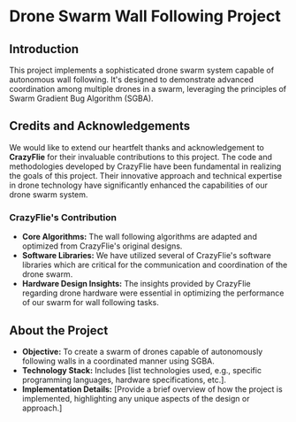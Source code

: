 # Drone Swarm Wall Following Project

## Introduction
This project implements a sophisticated drone swarm system capable of autonomous wall following. It's designed to demonstrate advanced coordination among multiple drones in a swarm, leveraging the principles of Swarm Gradient Bug Algorithm (SGBA).

## Credits and Acknowledgements
We would like to extend our heartfelt thanks and acknowledgement to **CrazyFlie** for their invaluable contributions to this project. The code and methodologies developed by CrazyFlie have been fundamental in realizing the goals of this project. Their innovative approach and technical expertise in drone technology have significantly enhanced the capabilities of our drone swarm system.

### CrazyFlie's Contribution
- **Core Algorithms:** The wall following algorithms are adapted and optimized from CrazyFlie's original designs.
- **Software Libraries:** We have utilized several of CrazyFlie's software libraries which are critical for the communication and coordination of the drone swarm.
- **Hardware Design Insights:** The insights provided by CrazyFlie regarding drone hardware were essential in optimizing the performance of our swarm for wall following tasks.

## About the Project
- **Objective:** To create a swarm of drones capable of autonomously following walls in a coordinated manner using SGBA.
- **Technology Stack:** Includes [list technologies used, e.g., specific programming languages, hardware specifications, etc.].
- **Implementation Details:** [Provide a brief overview of how the project is implemented, highlighting any unique aspects of the design or approach.]
